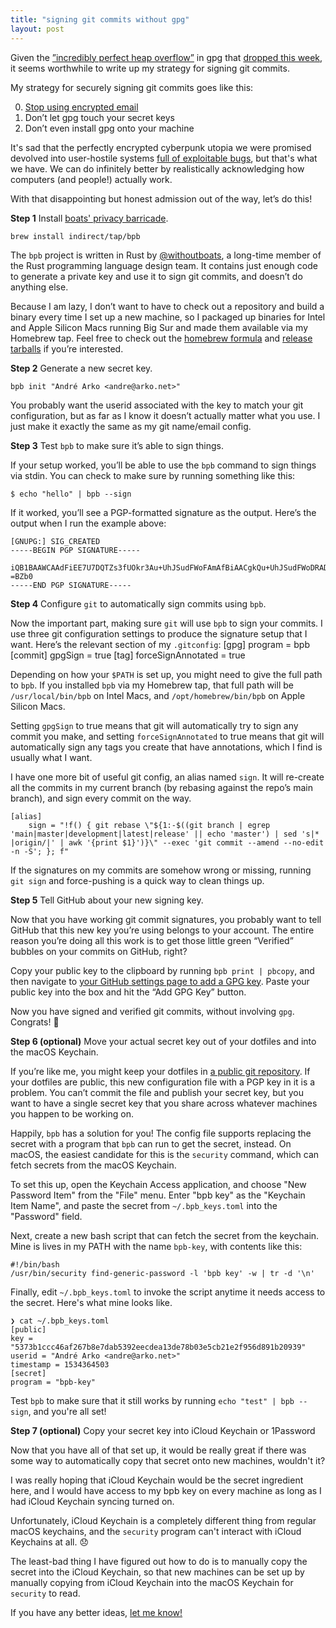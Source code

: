 ```yaml
---
title: "signing git commits without gpg"
layout: post
---
```

Given the [”incredibly perfect heap overflow”](https://twitter.com/FiloSottile/status/1355225801172660224) in gpg that [dropped this week](dropped%20this%20week), it seems worthwhile to write up my strategy for signing git commits.

My strategy for securely signing git commits goes like this:

0. [Stop using encrypted email](https://latacora.micro.blog/2020/02/19/stop-using-encrypted.html)
1. Don’t let gpg touch your secret keys
2. Don’t even install gpg onto your machine

It's sad that the perfectly encrypted cyberpunk utopia we were promised devolved into user-hostile systems [full of exploitable bugs](https://gist.github.com/rjhansen/67ab921ffb4084c865b3618d6955275f), but that's what we have. We can do infinitely better by realistically acknowledging how computers (and people!) actually work.

With that disappointing but honest admission out of the way, let’s do this!

**Step 1** Install [boats' privacy barricade](https://github.com/withoutboats/bpb/).

	brew install indirect/tap/bpb

The `bpb` project is written in Rust by [@withoutboats](https://twitter.com/withoutboats), a long-time member of the Rust programming language design team. It contains just enough code to generate a private key and use it to sign git commits, and doesn’t do anything else.

Because I am lazy, I don’t want to have to check out a repository and build a binary every time I set up a new machine, so I packaged up binaries for Intel and Apple Silicon Macs running Big Sur and made them available via my Homebrew tap. Feel free to check out the [homebrew formula](https://github.com/indirect/homebrew-tap/blob/master/Formula/bpb.rb) and [release tarballs](https://github.com/indirect/homebrew-tap/releases/tag/bpb-v1.2.0) if you’re interested.

**Step 2** Generate a new secret key.

	bpb init "André Arko <andre@arko.net>"

You probably want the userid associated with the key to match your git configuration, but as far as I know it doesn’t actually matter what you use. I just make it exactly the same as my git name/email config.

**Step 3** Test `bpb` to make sure it’s able to sign things.

If your setup worked, you’ll be able to use the `bpb` command to sign things via stdin. You can check to make sure by running something like this:

	$ echo "hello" | bpb --sign

If it worked, you’ll see a PGP-formatted signature as the output. Here’s the output when I run the example above:

	[GNUPG:] SIG_CREATED 
	-----BEGIN PGP SIGNATURE-----
	
	iQB1BAAWCAAdFiEE7U7DQTZs3fUOkr3Au+UhJSudFWoFAmAfBiAACgkQu+UhJSudFWoDRAD+OuSWJzN2FWemZKrlQgZ4rcp6YfjxhKsqfUrnn8M06gEA/2eqNf7/J3JPvSfEfVA44xVOOfni7utAa/+sP1CdbwsG
	=BZb0
	-----END PGP SIGNATURE-----

**Step 4** Configure `git` to automatically sign commits using `bpb`.

Now the important part, making sure `git` will use `bpb` to sign your commits.  I use three git configuration settings to produce the signature setup that I want. Here’s the relevant section of my `.gitconfig`:
	[gpg]
	        program = bpb
	[commit]
	        gpgSign = true
	[tag]
	        forceSignAnnotated = true

Depending on how your `$PATH` is set up, you might need to give the full path to `bpb`. If you installed `bpb` via my Homebrew tap, that full path will be `/usr/local/bin/bpb` on Intel Macs, and `/opt/homebrew/bin/bpb` on Apple Silicon Macs.

Setting `gpgSign` to true means that git will automatically try to sign any commit you make, and setting `forceSignAnnotated` to true means that git will automatically sign any tags you create that have annotations, which I find is usually what I want.

I have one more bit of useful git config, an alias named `sign`. It will re-create all the commits in my current branch (by rebasing against the repo’s main branch), and sign every commit on the way.

	[alias]
		sign = "!f() { git rebase \"${1:-$((git branch | egrep 'main|master|development|latest|release' || echo 'master') | sed 's|* |origin/|' | awk '{print $1}')}\" --exec 'git commit --amend --no-edit -n -S'; }; f"

If the signatures on my commits are somehow wrong or missing, running `git sign` and force-pushing is a quick way to clean things up.

**Step 5** Tell GitHub about your new signing key.

Now that you have working git commit signatures, you probably want to tell GitHub that this new key you’re using belongs to your account. The entire reason you’re doing all this work is to get those little green “Verified” bubbles on your commits on GitHub, right?

Copy your public key to the clipboard by running `bpb print | pbcopy`, and then navigate to [your GitHub settings page to add a GPG key](https://github.com/settings/gpg/new). Paste your public key into the box and hit the “Add GPG Key” button.

Now you have signed and verified git commits, without involving `gpg`. Congrats! 🎉

**Step 6 (optional)** Move your actual secret key out of your dotfiles and into the macOS Keychain.

If you’re like me, you might keep your dotfiles in [a public git repository](https://github.com/indirect/dotfiles). If your dotfiles are public, this new configuration file with a PGP key in it is a problem. You can’t commit the file and publish your secret key, but you want to have a single secret key that you share across whatever machines you happen to be working on.

Happily, `bpb` has a solution for you! The config file supports replacing the secret with a program that `bpb` can run to get the secret, instead. On macOS, the easiest candidate for this is the `security` command, which can fetch secrets from the macOS Keychain.

To set this up, open the Keychain Access application, and choose "New Password Item" from the "File" menu. Enter "bpb key" as the "Keychain Item Name", and paste the secret from `~/.bpb_keys.toml` into the "Password" field.

Next, create a new bash script that can fetch the secret from the keychain. Mine is lives in my PATH with the name `bpb-key`, with contents like this:

	#!/bin/bash
	/usr/bin/security find-generic-password -l 'bpb key' -w | tr -d '\n'

Finally, edit `~/.bpb_keys.toml` to invoke the script anytime it needs access to the secret. Here's what mine looks like.

	❯ cat ~/.bpb_keys.toml
	[public]
	key = "5373b1ccc46af267b8e7dab5392eecdea13de78b03e5cb21e2f956d891b20939"
	userid = "André Arko <andre@arko.net>"
	timestamp = 1534364503
	[secret]
	program = "bpb-key"

Test `bpb` to make sure that it still works by running `echo "test" | bpb --sign`, and you're all set!

**Step 7 (optional)** Copy your secret key into iCloud Keychain or 1Password

Now that you have all of that set up, it would be really great if there was some way to automatically copy that secret onto new machines, wouldn't it?

I was really hoping that iCloud Keychain would be the secret ingredient here, and I would have access to my bpb key on every machine as long as I had iCloud Keychain syncing turned on.

Unfortunately, iCloud Keychain is a completely different thing from regular macOS keychains, and the `security` program can't interact with iCloud Keychains at all. 😞

The least-bad thing I have figured out how to do is to manually copy the secret into the iCloud Keychain, so that new machines can be set up by manually copying from iCloud Keychain into the macOS Keychain for `security` to read.

If you have any better ideas, [let me know!](mailto:andre+bpb@arko.net)
